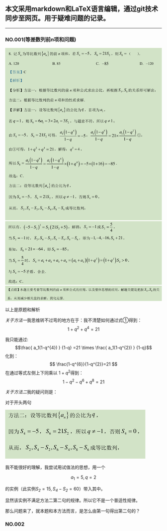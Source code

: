 ## **本文采用markdown和LaTeX语言编辑，通过git技术同步至网页。用于疑难问题的记录。**

___

### NO.001(等差数列前*n*项和问题)

![](media1/1.png)
![](media1/2.png)
![](media1/3.png)

<!--  ${\color{Green}   \frac{ a_1(1-q^{4}) } {1-q} =21 \times \frac{ a_1(1-q^{2}) } {1-q} }$ -->
<!-- GitHub支持LaTeX颜色显示，但是gitee不支持  -->


以上是原题和解析

*关于方法一*我思维转不过弯的地方在于：我不清楚如何通过式①得到：
$$ 1+q^{2}+q^{4}=21 $$

我只能通过:
$$\frac{ a_1(1-q^{4}) } {1-q} =21 \times \frac{ a_1(1-q^{2}) } {1-q}$$
化到：
$$ \frac{1-q^{6}}{1-q^{2}}=21  $$
在通过等式左侧上下同乘以 $1+q^{2}$得到：
$$  1-q^{2}-q^{6}+q^{8}=21  $$

*关于方法二*我的疑问则是：

对于开头两句

![](media1/4.png)

我不能很好的理解，我尝试用试值法的思想，用一个

$$ a_1 = 5 ,q =2 $$

的实例（此实例$\mathit{S_2} =15 ,\mathit{S_4-S_2} = 60$）带入其中。

显然该实例不满足方法二第二句的规律。所以它不是一个普适性规律。

那么问题来了，就本题和本方法而言，是怎么由第一句得出第二句的？



### NO.002
